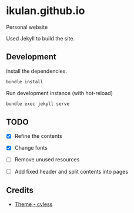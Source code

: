 # ikulan.github.io

Personal website

Used Jekyll to build the site.


## Development
Install the dependencies.
```sh
bundle install
```

Run development instance (with hot-reload)
```sh
bundle exec jekyll serve
```


## TODO
- [x] Refine the contents
- [x] Change fonts
- [ ] Remove unused resources
- [ ] Add fixed header and split contents into pages



## Credits

- [Theme - cvless](https://github.com/piazzai/cvless)

